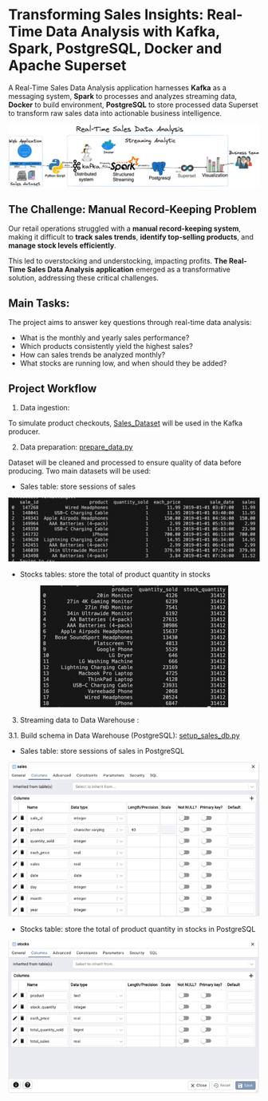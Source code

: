 # Transforming Sales Insights: Real-Time Data Analysis with Kafka, Spark, PostgreSQL, Docker and Apache Superset

A Real-Time Sales Data Analysis application harnesses <b>Kafka</b> as a messaging system, <b>Spark</b> to processes and analyzes streaming data, <b>Docker</b> to build environment, <b>PostgreSQL</b> to store processed data Superset to transform raw sales data into actionable business intelligence.

<p align="center">
  <img src="images/real-time-analysis.png" alt="Wallpaper">
</p>

## The Challenge: Manual Record-Keeping Problem

Our retail operations struggled with a <b>manual record-keeping system</b>, making it difficult to <b>track sales trends</b>, <b>identify top-selling products</b>, and <b>manage stock levels efficiently</b>. 

This led to overstocking and understocking, impacting profits. <b>The Real-Time Sales Data Analysis application</b> emerged as a transformative solution, addressing these critical challenges.

## Main Tasks:

The project aims to answer key questions through real-time data analysis:

- What is the monthly and yearly sales performance?
- Which products consistently yield the highest sales?
- How can sales trends be analyzed monthly?
- What stocks are running low, and when should they be added?

## Project Workflow

1. Data ingestion:

To simulate product checkouts, [Sales_Dataset](Datasource) will be used in the Kafka producer.

2. Data preparation: [prepare_data.py](prepare_data.py) 

Dataset will be cleaned and processed to ensure quality of data before producing. Two main datasets will be used:

- Sales table: store sessions of sales

<p align="center">
  <img src="images/sales.png" alt="Wallpaper">
</p>

- Stocks tables: store the total of product quantity in stocks

<p align="center">
  <img src="images/stocks.png" alt="Wallpaper">
</p>

3. Streaming data to Data Warehouse : 

3.1. Build schema in Data Warehouse (PostgreSQL): [setup_sales_db.py](setup_sales_db.py)


- Sales table: store sessions of sales in PostgreSQL

<p align="center">
  <img src="images/sales_db.png" alt="Wallpaper">
</p>

- Stocks table: store the total of product quantity in stocks in PostgreSQL

<p align="center">
  <img src="images/stocks_db.png" alt="Wallpaper">
</p>





